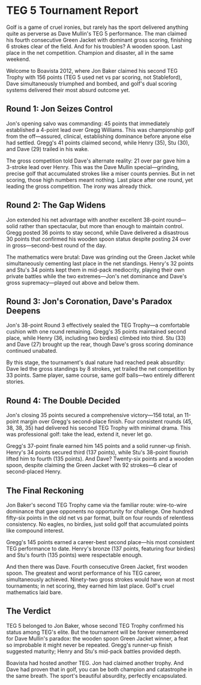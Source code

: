 # TEG 5 Tournament Report

Golf is a game of cruel ironies, but rarely has the sport delivered anything quite as perverse as Dave Mullin's TEG 5 performance. The man claimed his fourth consecutive Green Jacket with dominant gross scoring, finishing 6 strokes clear of the field. And for his troubles? A wooden spoon. Last place in the net competition. Champion and disaster, all in the same weekend.

Welcome to Boavista 2012, where Jon Baker claimed his second TEG Trophy with 156 points (TEG 5 used net vs par scoring, not Stableford), Dave simultaneously triumphed and bombed, and golf's dual scoring systems delivered their most absurd outcome yet.

## Round 1: Jon Seizes Control

Jon's opening salvo was commanding: 45 points that immediately established a 4-point lead over Gregg Williams. This was championship golf from the off—assured, clinical, establishing dominance before anyone else had settled. Gregg's 41 points claimed second, while Henry (35), Stu (30), and Dave (29) trailed in his wake.

The gross competition told Dave's alternate reality: 21 over par gave him a 3-stroke lead over Henry. This was the Dave Mullin special—grinding, precise golf that accumulated strokes like a miser counts pennies. But in net scoring, those high numbers meant nothing. Last place after one round, yet leading the gross competition. The irony was already thick.

## Round 2: The Gap Widens

Jon extended his net advantage with another excellent 38-point round—solid rather than spectacular, but more than enough to maintain control. Gregg posted 36 points to stay second, while Dave delivered a disastrous 30 points that confirmed his wooden spoon status despite posting 24 over in gross—second-best round of the day.

The mathematics were brutal: Dave was grinding out the Green Jacket while simultaneously cementing last place in the net standings. Henry's 32 points and Stu's 34 points kept them in mid-pack mediocrity, playing their own private battles while the two extremes—Jon's net dominance and Dave's gross supremacy—played out above and below them.

## Round 3: Jon's Coronation, Dave's Paradox Deepens

Jon's 38-point Round 3 effectively sealed the TEG Trophy—a comfortable cushion with one round remaining. Gregg's 35 points maintained second place, while Henry (36, including two birdies) climbed into third. Stu (33) and Dave (27) brought up the rear, though Dave's gross scoring dominance continued unabated.

By this stage, the tournament's dual nature had reached peak absurdity: Dave led the gross standings by 8 strokes, yet trailed the net competition by 33 points. Same player, same course, same golf balls—two entirely different stories.

## Round 4: The Double Decided

Jon's closing 35 points secured a comprehensive victory—156 total, an 11-point margin over Gregg's second-place finish. Four consistent rounds (45, 38, 38, 35) had delivered his second TEG Trophy with minimal drama. This was professional golf: take the lead, extend it, never let go.

Gregg's 37-point finale earned him 145 points and a solid runner-up finish. Henry's 34 points secured third (137 points), while Stu's 38-point flourish lifted him to fourth (135 points). And Dave? Twenty-six points and a wooden spoon, despite claiming the Green Jacket with 92 strokes—6 clear of second-placed Henry.

## The Final Reckoning

Jon Baker's second TEG Trophy came via the familiar route: wire-to-wire dominance that gave opponents no opportunity for challenge. One hundred fifty-six points in the old net vs par format, built on four rounds of relentless consistency. No eagles, no birdies, just solid golf that accumulated points like compound interest.

Gregg's 145 points earned a career-best second place—his most consistent TEG performance to date. Henry's bronze (137 points, featuring four birdies) and Stu's fourth (135 points) were respectable enough.

And then there was Dave. Fourth consecutive Green Jacket, first wooden spoon. The greatest and worst performance of his TEG career, simultaneously achieved. Ninety-two gross strokes would have won at most tournaments; in net scoring, they earned him last place. Golf's cruel mathematics laid bare.

## The Verdict

TEG 5 belonged to Jon Baker, whose second TEG Trophy confirmed his status among TEG's elite. But the tournament will be forever remembered for Dave Mullin's paradox: the wooden spoon Green Jacket winner, a feat so improbable it might never be repeated. Gregg's runner-up finish suggested maturity; Henry and Stu's mid-pack battles provided depth.

Boavista had hosted another TEG. Jon had claimed another trophy. And Dave had proven that in golf, you can be both champion and catastrophe in the same breath. The sport's beautiful absurdity, perfectly encapsulated.
